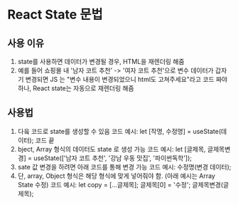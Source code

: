 # React State 문법

## 사용 이유
1. state를 사용하면 데이터가 변경될 경우, HTML을 재렌더링 해줌
2. 예를 들어 쇼핑몰 내 '남자 코트 추천' -> '여자 코트 추천'으로 변수 데이터가 갑자기 변경되면 JS 는 "변수 내용이 변경되었으니 html도 고쳐주세요"라고 코드 짜야하나, React state는 자동으로 재렌더링 해줌

## 사용법

1. 다읔 코드로 state를 생성할 수 있음
코드 예시:
        let [작명, 수정명] = useState(데이터); 
코드 끝
2. bject, Array 형식의 데이터도 state 로 생성 가능
    코드 예시:
        let [글제목, 글제목변경] = useState(['남자 코트 추천', '강남 우동 맛집', '파이썬독학']);
3. sate 값 변경을 하려면 아래 코드를 통해 변경 가능
    코드 예시:
        수정명(변경 데이터);
4. 단, array, Object 형식은 해당 형식에 맞게 넣어줘야 함. (아래 예시는 Array State 수정)
    코드 예시:
        let copy = [...글제목];
        글제목[0] = '수정';
        글제목변경(글제목);